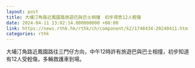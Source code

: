 ```yaml
---
layout: post
title: 大埔汀角路近鳳園路旅遊巴與巴士相撞　初步得悉12人輕傷
date: 2024-04-11 13:02:14.000000000 +08:00
link: https://news.rthk.hk/rthk/ch/component/k2/1748434-20240411.htm
categories: rthk
---
```


大埔汀角路近鳳園路往三門仔方向，中午12時許有旅遊巴與巴士相撞，初步知道有12人受輕傷，多輛救護車到場。
